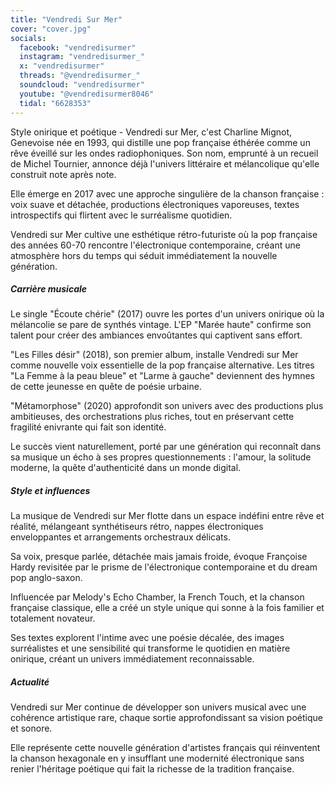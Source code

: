 ```yaml
---
title: "Vendredi Sur Mer"
cover: "cover.jpg"
socials:
  facebook: "vendredisurmer"
  instagram: "vendredisurmer_"
  x: "vendredisurmer"
  threads: "@vendredisurmer_"
  soundcloud: "vendredisurmer"
  youtube: "@vendredisurmer8046"
  tidal: "6628353"
---
```


Style onirique et poétique - Vendredi sur Mer, c'est Charline Mignot, Genevoise née en 1993, qui distille une pop
française éthérée comme un rêve éveillé sur les ondes radiophoniques. Son nom, emprunté à un recueil de Michel Tournier,
annonce déjà l'univers littéraire et mélancolique qu'elle construit note après note.

Elle émerge en 2017 avec une approche singulière de la chanson française : voix suave et détachée, productions
électroniques vaporeuses, textes introspectifs qui flirtent avec le surréalisme quotidien.

Vendredi sur Mer cultive une esthétique rétro-futuriste où la pop française des années 60-70 rencontre l'électronique
contemporaine, créant une atmosphère hors du temps qui séduit immédiatement la nouvelle génération.

##### Carrière musicale

Le single "Écoute chérie" (2017) ouvre les portes d'un univers onirique où la mélancolie se pare de synthés vintage.
L'EP "Marée haute" confirme son talent pour créer des ambiances envoûtantes qui captivent sans effort.

"Les Filles désir" (2018), son premier album, installe Vendredi sur Mer comme nouvelle voix essentielle de la pop
française alternative. Les titres "La Femme à la peau bleue" et "Larme à gauche" deviennent des hymnes de cette jeunesse
en quête de poésie urbaine.

"Métamorphose" (2020) approfondit son univers avec des productions plus ambitieuses, des orchestrations plus riches,
tout en préservant cette fragilité enivrante qui fait son identité.

Le succès vient naturellement, porté par une génération qui reconnaît dans sa musique un écho à ses propres
questionnements : l'amour, la solitude moderne, la quête d'authenticité dans un monde digital.

##### Style et influences

La musique de Vendredi sur Mer flotte dans un espace indéfini entre rêve et réalité, mélangeant synthétiseurs rétro,
nappes électroniques enveloppantes et arrangements orchestraux délicats.

Sa voix, presque parlée, détachée mais jamais froide, évoque Françoise Hardy revisitée par le prisme de l'électronique
contemporaine et du dream pop anglo-saxon.

Influencée par Melody's Echo Chamber, la French Touch, et la chanson française classique, elle a créé un style unique
qui sonne à la fois familier et totalement novateur.

Ses textes explorent l'intime avec une poésie décalée, des images surréalistes et une sensibilité qui transforme le
quotidien en matière onirique, créant un univers immédiatement reconnaissable.

##### Actualité

Vendredi sur Mer continue de développer son univers musical avec une cohérence artistique rare, chaque sortie
approfondissant sa vision poétique et sonore.

Elle représente cette nouvelle génération d'artistes français qui réinventent la chanson hexagonale en y insufflant une
modernité électronique sans renier l'héritage poétique qui fait la richesse de la tradition française.
